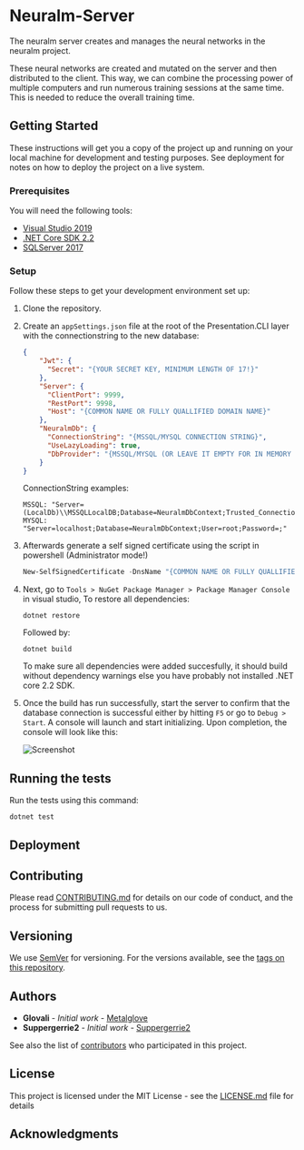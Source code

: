 # Neuralm-Server

The neuralm server creates and manages the neural networks in the neuralm project.

These neural networks are created and mutated on the server and then distributed to the client. This way, we can combine the processing power of multiple computers and run numerous training sessions at the same time.
This is needed to reduce the overall training time.

## Getting Started

These instructions will get you a copy of the project up and running on your local machine for development and testing purposes. See deployment for notes on how to deploy the project on a live system.

### Prerequisites
You will need the following tools:

* [Visual Studio 2019](https://www.visualstudio.com/downloads/)
* [.NET Core SDK 2.2](https://www.microsoft.com/net/download/dotnet-core/2.2)
* [SQLServer 2017](https://www.microsoft.com/nl-nl/sql-server/sql-server-downloads)


### Setup
Follow these steps to get your development environment set up:

1. Clone the repository.
2. Create an `appSettings.json` file at the root of the Presentation.CLI layer with the connectionstring to the new database:
    ```json
    {
        "Jwt": {
          "Secret": "{YOUR SECRET KEY, MINIMUM LENGTH OF 17!}" 
        },
        "Server": {
          "ClientPort": 9999,
		  "RestPort": 9998,
          "Host": "{COMMON NAME OR FULLY QUALLIFIED DOMAIN NAME}"
        },
        "NeuralmDb": {
          "ConnectionString": "{MSSQL/MYSQL CONNECTION STRING}",
          "UseLazyLoading": true,
          "DbProvider": "{MSSQL/MYSQL (OR LEAVE IT EMPTY FOR IN MEMORY PROVIDER)}"
        } 
    }
    ```
	ConnectionString examples:
	```
	MSSQL: "Server=(LocalDb)\\MSSQLLocalDB;Database=NeuralmDbContext;Trusted_Connection=True;MultipleActiveResultSets=true"
	MYSQL: "Server=localhost;Database=NeuralmDbContext;User=root;Password=;"
	```
3. Afterwards generate a self signed certificate using the script in powershell (Administrator mode!)
	```powershell
	New-SelfSignedCertificate -DnsName "{COMMON NAME OR FULLY QUALLIFIED DOMAIN NAME}" -CertStoreLocation "cert:\LocalMachine\My" -FriendlyName "NeuralmCert"
	```
4. Next, go to `Tools > NuGet Package Manager > Package Manager Console` in visual studio, To restore all dependencies:
    ```
    dotnet restore
    ```
    Followed by:
    ```
    dotnet build
    ```
    To make sure all dependencies were added succesfully, it should build without dependency warnings else you have probably not installed .NET core 2.2 SDK.
5. Once the build has run successfully, start the server to confirm that the database connection is successful either by hitting `F5` or go to `Debug > Start`. A console will launch and start initializing. Upon completion, the console will look like this:

  
    ![Screenshot](https://github.com/neuralm/Neuralm-Server/blob/master/docs/images/Successful%20installation.png?raw=true)

## Running the tests
Run the tests using this command:
```
dotnet test
```
## Deployment

## Contributing

Please read [CONTRIBUTING.md](CONTRIBUTING.md) for details on our code of conduct, and the process for submitting pull requests to us.

## Versioning

We use [SemVer](http://semver.org/) for versioning. For the versions available, see the [tags on this repository](https://github.com/neuralm/Neuralm-Server/tags). 

## Authors

* **Glovali** - *Initial work* - [Metalglove](https://github.com/metalglove)
* **Suppergerrie2** - *Initial work* - [Suppergerrie2](https://github.com/suppergerrie2)

See also the list of [contributors](https://github.com/neuralm/Neuralm-Server/contributors) who participated in this project.

## License

This project is licensed under the MIT License - see the [LICENSE.md](LICENSE.md) file for details

## Acknowledgments
